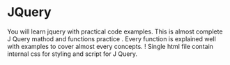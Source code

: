 # JQuery
You will learn jquery with practical code examples.
This is almost complete J Query mathod and functions practice .
Every function is explained well with examples to cover almost every concepts.
! Single html file contain internal css for styling and script for J Query. 
